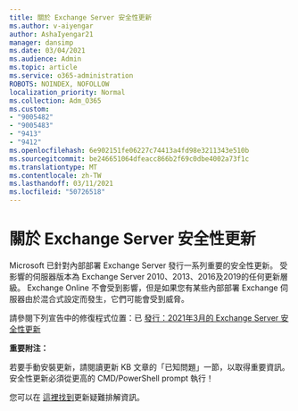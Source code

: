 ```yaml
---
title: 關於 Exchange Server 安全性更新
ms.author: v-aiyengar
author: AshaIyengar21
manager: dansimp
ms.date: 03/04/2021
ms.audience: Admin
ms.topic: article
ms.service: o365-administration
ROBOTS: NOINDEX, NOFOLLOW
localization_priority: Normal
ms.collection: Adm_O365
ms.custom:
- "9005482"
- "9005483"
- "9413"
- "9412"
ms.openlocfilehash: 6e902151fe06227c74413a4fd98e3211343e510b
ms.sourcegitcommit: be246651064dfeacc866b2f69c0dbe4002a73f1c
ms.translationtype: MT
ms.contentlocale: zh-TW
ms.lasthandoff: 03/11/2021
ms.locfileid: "50726518"
---
```

# <a name="about-exchange-server-security-updates"></a>關於 Exchange Server 安全性更新

Microsoft 已針對內部部署 Exchange Server 發行一系列重要的安全性更新。 受影響的伺服器版本為 Exchange Server 2010、2013、2016及2019的任何更新層級。 Exchange Online 不會受到影響，但是如果您有某些內部部署 Exchange 伺服器由於混合式設定而發生，它們可能會受到威脅。

請參閱下列宣告中的修復程式位置：已 [發行：2021年3月的 Exchange Server 安全性更新](https://techcommunity.microsoft.com/t5/exchange-team-blog/released-march-2021-exchange-server-security-updates/ba-p/2175901)

**重要附注：**

若要手動安裝更新，請閱讀更新 KB 文章的「已知問題」一節，以取得重要資訊。 安全性更新必須從更高的 CMD/PowerShell prompt 執行！

您可以在 [這裡找到](https://aka.ms/exupdatefaq)更新疑難排解資訊。
